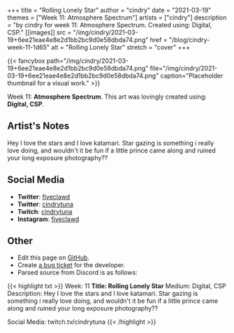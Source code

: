 +++
title =       "Rolling Lonely Star"
author =      "cindry"
date =        "2021-03-19"
themes =      ["Week 11: Atmosphere Spectrum"]
artists =     ["cindry"]
description = "by cindry for week 11: Atmosphere Spectrum. Created using: Digital, CSP."
[[images]]
              src = "/img/cindry/2021-03-19+6ee21eae4e8e2d1bb2bc9d0e58dbda74.png"
              href = "/blog/cindry-week-11-1d65"
              alt = "Rolling Lonely Star"
              stretch = "cover"
+++


{{< fancybox path="/img/cindry/2021-03-19+6ee21eae4e8e2d1bb2bc9d0e58dbda74.png" file="/img/cindry/2021-03-19+6ee21eae4e8e2d1bb2bc9d0e58dbda74.png" caption="Placeholder thumbnail for a visual work." >}}


Week 11: **Atmosphere Spectrum**. This art was lovingly created using: **Digital, CSP**.

## Artist's Notes

Hey I love the stars and I love katamari. Star  gazing is something i really love doing, and wouldn't it be fun if a little prince came along and ruined your long exposure photography??

## Social Media

- **Twitter**: <a href='https://twitter.com/fiveclawd' target='_blank'>fiveclawd</a>
- **Twitter**: <a href='https://twitter.com/cindrytuna' target='_blank'>cindrytuna</a>
- **Twitch**: <a href='https://twitch.tv/cindrytuna' target='_blank'>cindrytuna</a>
- **Instagram**: <a href='https://instagram.com/fiveclawd' target='_blank'>fiveclawd</a>


## Other

- Edit this page on [GitHub](https://github.com/teaminkling/web-refresh/edit/main/content/blog/cindry-week-11-1d65.md).
- Create [a bug ticket](https://github.com/teaminkling/web-refresh/issues/new?assignees=&labels=bug&template=problem-report.md&title=) for the developer.
- Parsed source from Discord is as follows:

{{< highlight txt >}}
Week: 11
**Title: Rolling Lonely Star**
Medium: Digital, CSP
Description: Hey I love the stars and I love katamari. Star  gazing is something i really love doing, and wouldn't it be fun if a little prince came along and ruined your long exposure photography??

Social Media: twitch.tv/cindrytuna
{{< /highlight >}}
